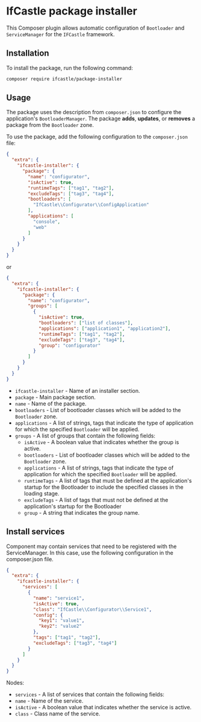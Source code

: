 # IfCastle package installer

This Composer plugin allows automatic configuration of `Bootloader` and `ServiceManager` for the 
`IFCastle` framework.

## Installation

To install the package, run the following command:

```bash
composer require ifcastle/package-installer
```

## Usage

The package uses the description from `composer.json` to configure 
the application's `BootloaderManager`. 
The package **adds**, **updates**, or **removes** a package from the `Bootloader` zone.

To use the package, add the following configuration to the `composer.json` file:

```json
{
  "extra": {
    "ifcastle-installer": {
      "package": {
        "name": "configurator",
        "isActive": true,
        "runtimeTags": ["tag1", "tag2"],
        "excludeTags": ["tag3", "tag4"],
        "bootloaders": [
          "IfCastle\\Configurator\\ConfigApplication"
        ],
        "applications": [
          "console",
          "web"
        ]
      }
    }
  }
}
```

or 

```json
{
  "extra": {
    "ifcastle-installer": {
      "package": {
        "name": "configurator",
        "groups": [
          {
            "isActive": true,
            "bootloaders": ["list of classes"],
            "applications": ["application1", "application2"],
            "runtimeTags": ["tag1", "tag2"],
            "excludeTags": ["tag3", "tag4"],
            "group": "configurator"
          }
        ]
      }
    }
  }
}
```

* `ifcastle-installer` - Name of an installer section.
* `package` - Main package section.
* `name` - Name of the package.
* `bootloaders` - List of bootloader classes which will be added to the `Bootloader` zone.
* `applications` - A list of strings, tags that indicate the type of application 
for which the specified `Bootloader` will be applied.
* `groups` - A list of groups that contain the following fields:
  * `isActive` - A boolean value that indicates whether the group is active.
  * `bootloaders` - List of bootloader classes which will be added to the `Bootloader` zone.
  * `applications` - A list of strings, tags that indicate the type of application 
  for which the specified `Bootloader` will be applied.
  * `runtimeTags` - A list of tags that must be defined at the application's startup for the Bootloader 
  to include the specified classes in the loading stage.
  * `excludeTags` - A list of tags that must not be defined at the application's startup for the Bootloader
  * `group` - A string that indicates the group name.

## Install services

Component may contain services that need to be registered with the ServiceManager. 
In this case, use the following configuration in the composer.json file.

```json
{
  "extra": {
    "ifcastle-installer": {
      "services": [
        {
          "name": "service1",
          "isActive": true,
          "class": "IfCastle\\Configurator\\Service1",
          "config": {
            "key1": "value1",
            "key2": "value2"
          },
          "tags": ["tag1", "tag2"],
          "excludeTags": ["tag3", "tag4"]
        }
      ]
    }
  }
}
```

Nodes:

* `services` - A list of services that contain the following fields:
* `name` - Name of the service.
* `isActive` - A boolean value that indicates whether the service is active.
* `class` - Class name of the service.
